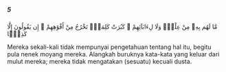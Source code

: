 ##### 5

<span class="ayah">مَّا لَهُم بِهِۦ مِنْ عِلْمٍۢ وَلَا لِءَابَآئِهِمْ ۚ كَبُرَتْ كَلِمَةًۭ تَخْرُجُ مِنْ أَفْوَٰهِهِمْ ۚ إِن يَقُولُونَ إِلَّا كَذِبًۭا</span>

<span class="ayah_translation">Mereka sekali-kali tidak mempunyai pengetahuan tentang hal itu, begitu pula nenek moyang mereka. Alangkah buruknya kata-kata yang keluar dari mulut mereka; mereka tidak mengatakan (sesuatu) kecuali dusta.</span>
